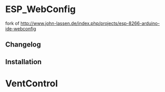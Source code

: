 # ESP_WebConfig
fork of http://www.john-lassen.de/index.php/projects/esp-8266-arduino-ide-webconfig

## Changelog

## Installation


# VentControl
